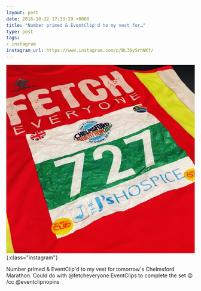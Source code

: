 ```yaml
---
layout: post
date: 2016-10-22 17:33:29 +0000
title: "Number primed & EventClip'd to my vest for…"
type: post
tags:
- instagram
instagram_url: https://www.instagram.com/p/BL36ySrhNKf/
---
```


![Instagram - BL36ySrhNKf](/img/BL36ySrhNKf.jpg){:class="instagram"}

Number primed & EventClip'd to my vest  for tomorrow's Chelmsford Marathon. Could do with @fetcheveryone EventClips to complete the set 😉 /cc @eventclipnopins
